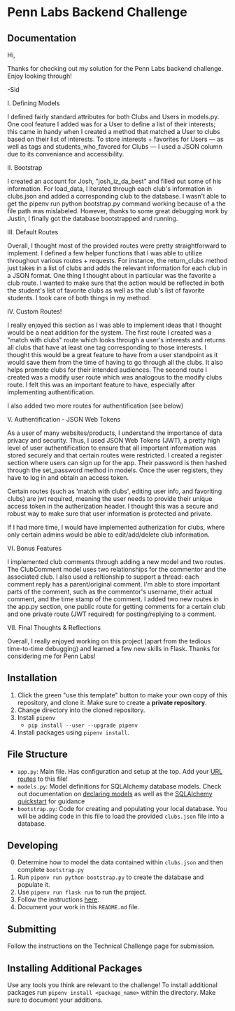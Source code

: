 # Penn Labs Backend Challenge

## Documentation
Hi,

Thanks for checking out my solution for the Penn Labs backend challenge. Enjoy looking through! 

-Sid

I. Defining Models

I defined fairly standard attributes for both Clubs and Users in models.py. One cool feature I added was for a User to define a list of their interests; this came in handy when
I created a method that matched a User to clubs based on their list of interests. To store interests + favorites for Users — as well as tags and students_who_favored for Clubs — I used a
JSON column due to its conveniance and accessibility.

II. Bootstrap

I created an account for Josh, "josh_iz_da_best" and filled out some of his information. For load_data, I iterated through each club's information in clubs.json and added a corresponding club
to the database. I wasn't able to get the pipenv run python bootstrap.py command working because of a the file path was mislabeled. However, thanks to some great debugging work by Justin, I finally got the database bootstrapped and running.

III. Default Routes

Overall, I thought most of the provided routes were pretty straightforward to implement. I defined a few helper functions that I was able to utilize throughout various routes + requests. For instance, the return_clubs method just takes in a list of clubs and adds the relevant information for each club in a JSON format. One thing I thought about in particular was the favorite a club route. I wanted to make sure that the action would be reflected in both the student's list of favorite clubs as well as the club's list of favorite students. I took care of both things in my method.

IV. Custom Routes!

I really enjoyed this section as I was able to implement ideas that I thought would be a neat addition for the system. The first route I created was a "match with clubs" route which looks 
through a user's interests and returns all clubs that have at least one tag corresponding to those interests. I thought this would be a great feature to have from a user standpoint as it would save them from the time of having to go through all the clubs. It also helps promote clubs for their intended audiences. The second route I created was a modify user route which was analogous to the modify clubs route. I felt this was an important feature to have, especially after implementing authentification.

I also added two more routes for authentification (see below)

V. Authentification - JSON Web Tokens 

As a user of many websites/products, I understand the importance of data privacy and security. Thus, I used JSON Web Tokens (JWT), a pretty high level of user authentification to ensure that all important information was stored securely and that certain routes were restricted. I created a register section where users can sign up for the app. Their password is then hashed through the set_password method in models. Once the user registers, they have to log in and obtain an access token.

Certain routes (such as 'match with clubs', editing user info, and favoriting clubs) are jwt required, meaning the user needs to provide their unique access token in the autherization header. I thought this was a secure and robust way to make sure that user information is protected and private.

If I had more time, I would have implemented autherization for clubs, where only certain admins would be able to edit/add/delete club information.

VI. Bonus Features

I implemented club comments through adding a new model and two routes. The ClubComment model uses two relationships for the commentor and the associated club. I also used a reltionship to support a thread: each comment reply has a parent/original comment. I'm able to store important parts of the comment, such as the commentor's username, their actual comment, and the time stamp of the comment. I added two new routes in the app.py section, one public route for getting comments for a certain club and one private route (JWT required) for posting/replying to a comment.

VII. Final Thoughts & Reflections

Overall, I really enjoyed working on this project (apart from the tedious time-to-time debugging) and learned a few new skills in Flask. Thanks for considering me for Penn Labs!
## Installation

1. Click the green "use this template" button to make your own copy of this repository, and clone it. Make sure to create a **private repository**.
2. Change directory into the cloned repository.
3. Install `pipenv`
   - `pip install --user --upgrade pipenv`
4. Install packages using `pipenv install`.

## File Structure

- `app.py`: Main file. Has configuration and setup at the top. Add your [URL routes](https://flask.palletsprojects.com/en/1.1.x/quickstart/#routing) to this file!
- `models.py`: Model definitions for SQLAlchemy database models. Check out documentation on [declaring models](https://flask-sqlalchemy.palletsprojects.com/en/2.x/models/) as well as the [SQLAlchemy quickstart](https://flask-sqlalchemy.palletsprojects.com/en/2.x/quickstart/#quickstart) for guidance
- `bootstrap.py`: Code for creating and populating your local database. You will be adding code in this file to load the provided `clubs.json` file into a database.

## Developing

0. Determine how to model the data contained within `clubs.json` and then complete `bootstrap.py`
1. Run `pipenv run python bootstrap.py` to create the database and populate it.
2. Use `pipenv run flask run` to run the project.
3. Follow the instructions [here](https://www.notion.so/pennlabs/Backend-Challenge-Fall-20-31461f3d91ad4f46adb844b1e112b100).
4. Document your work in this `README.md` file.

## Submitting

Follow the instructions on the Technical Challenge page for submission.

## Installing Additional Packages

Use any tools you think are relevant to the challenge! To install additional packages
run `pipenv install <package_name>` within the directory. Make sure to document your additions.
